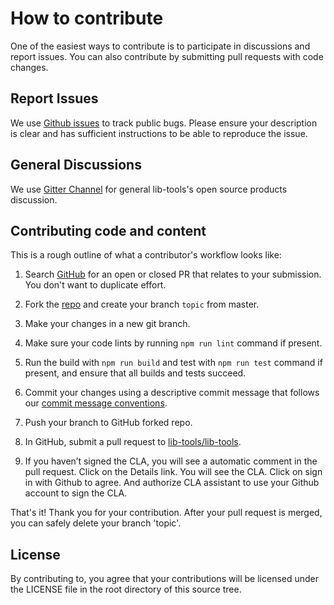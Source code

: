 # How to contribute

One of the easiest ways to contribute is to participate in discussions and report issues. You can also contribute by submitting pull requests with code changes.

## Report Issues

We use [Github issues](https://github.com/lib-tools/lib-tools/issues) to track public bugs. Please ensure your description is clear and has sufficient instructions to be able to reproduce the issue.

## General Discussions

We use [Gitter Channel](https://gitter.im/lib-tools/general) for general lib-tools's open source products discussion.

## Contributing code and content

This is a rough outline of what a contributor's workflow looks like:

1. Search [GitHub](https://github.com/lib-tools/lib-tools/pulls) for an open or closed PR that relates to your submission. You don't want to duplicate effort.

2. Fork the [repo](https://github.com/lib-tools/lib-tools) and create your branch `topic` from master.

3. Make your changes in a new git branch.

4. Make sure your code lints by running `npm run lint` command if present.

5. Run the build with `npm run build` and test with `npm run test` command if present, and ensure that all builds and tests succeed.

6. Commit your changes using a descriptive commit message that follows our [commit message conventions](https://gist.github.com/mmzliveid/5d1ca6579da5ee60f5f4dee8d6201045).

7. Push your branch to GitHub forked repo.

8. In GitHub, submit a pull request to [lib-tools/lib-tools](https://github.com/lib-tools/lib-tools).

9. If you haven’t signed the CLA, you will see a automatic comment in the pull request. Click on the Details link. You will see the CLA. Click on sign in with Github to agree. And authorize CLA assistant to use your Github account to sign the CLA.

That's it! Thank you for your contribution. After your pull request is merged, you can safely delete your branch 'topic'.

## License

By contributing to, you agree that your contributions will be licensed under the LICENSE file in the root directory of this source tree.

